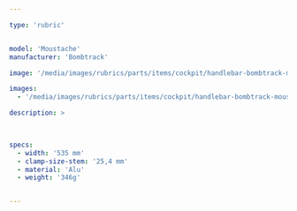 ```yaml
---

type: 'rubric'


model: 'Moustache'
manufacturer: 'Bombtrack'

image: '/media/images/rubrics/parts/items/cockpit/handlebar-bombtrack-moustache_1.jpg'

images:
  - '/media/images/rubrics/parts/items/cockpit/handlebar-bombtrack-moustache_2.jpg'

description: >
    


specs:
  - width: '535 mm'
  - clamp-size-stem: '25,4 mm'
  - material: 'Alu'
  - weight: '346g'


---
```

